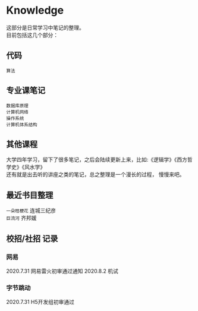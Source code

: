 # Knowledge
这部分是日常学习中笔记的整理。  
目前包括这几个部分：  
  
## 代码
`算法`  
  
## 专业课笔记
`数据库原理`  
`计算机网络`  
`操作系统`  
`计算机体系结构`
  
## 其他课程 
大学四年学习，留下了很多笔记，之后会陆续更新上来，比如:《逻辑学》《西方哲学史》《风水学》  
还有就是出去听的讲座之类的笔记，总之整理是一个漫长的过程， 慢慢来吧。
  
## 最近书目整理
`一朵桔梗花` 连城三纪彦  
`巨流河` 齐邦媛  

## 校招/社招 记录
### 网易
2020.7.31 网易雷火初审通过通知
2020.8.2 机试

### 字节跳动
2020.7.31 H5开发组初审通过
